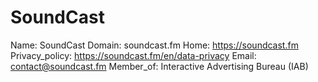 
# SoundCast

Name: SoundCast
Domain: soundcast.fm
Home: https://soundcast.fm
Privacy_policy: https://soundcast.fm/en/data-privacy
Email: contact@soundcast.fm
Member_of: Interactive Advertising Bureau (IAB)
